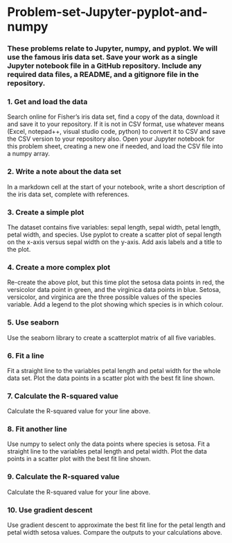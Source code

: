 # Problem-set-Jupyter-pyplot-and-numpy

### These problems relate to Jupyter, numpy, and pyplot. We will use the famous iris data set. Save your work as a single Jupyter notebook file in a GitHub repository. Include any required data files, a README, and a gitignore file in the repository.

### 1. Get and load the data

Search online for Fisher’s iris data set, find a copy of the data, download it and save it to your repository. If it is not in CSV format, use whatever means (Excel, notepad++, visual studio code, python) to convert it to CSV and save the CSV version to your repository also. Open your Jupyter notebook for this problem sheet, creating a new one if needed, and load the CSV file into a numpy array.

### 2. Write a note about the data set

In a markdown cell at the start of your notebook, write a short description of the iris data set, complete with references.

### 3. Create a simple plot

The dataset contains five variables: sepal length, sepal width, petal length, petal width, and species. Use pyplot to create a scatter plot of sepal length on the x-axis versus sepal width on the y-axis. Add axis labels and a title to the plot.

### 4. Create a more complex plot

Re-create the above plot, but this time plot the setosa data points in red, the versicolor data point in green, and the virginica data points in blue. Setosa, versicolor, and virginica are the three possible values of the species variable. Add a legend to the plot showing which species is in which colour.

### 5. Use seaborn

Use the seaborn library to create a scatterplot matrix of all five variables.

### 6. Fit a line

Fit a straight line to the variables petal length and petal width for the whole data set. Plot the data points in a scatter plot with the best fit line shown.

### 7. Calculate the R-squared value

Calculate the R-squared value for your line above.

### 8. Fit another line

Use numpy to select only the data points where species is setosa. Fit a straight line to the variables petal length and petal width. Plot the data points in a scatter plot with the best fit line shown.

### 9. Calculate the R-squared value

Calculate the R-squared value for your line above.

### 10. Use gradient descent

Use gradient descent to approximate the best fit line for the petal length and petal width setosa values. Compare the outputs to your calculations above.
